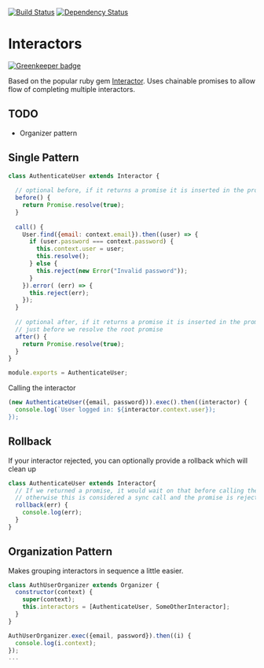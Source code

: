 [![Build Status](https://travis-ci.org/interlock/promise-interactor.svg?branch=master)](https://travis-ci.org/interlock/promise-interactor)
[![Dependency Status](https://david-dm.org/interlock/promise-interactor.svg)](https://david-dm.org/interlock/promise-interactor.svg)

# Interactors

[![Greenkeeper badge](https://badges.greenkeeper.io/interlock/promise-interactor.svg)](https://greenkeeper.io/)

Based on the popular ruby gem [Interactor](https://github.com/collectiveidea/interactor). Uses chainable promises to allow
flow of completing multiple interactors.


## TODO

- Organizer pattern

## Single Pattern

```js
class AuthenticateUser extends Interactor {
  
  // optional before, if it returns a promise it is inserted in the promise chain
  before() {
    return Promise.resolve(true);
  }
  
  call() {
    User.find({email: context.email}).then((user) => {
      if (user.password === context.password) {
        this.context.user = user;
        this.resolve();
      } else {
        this.reject(new Error("Invalid password"));
      }
    }).error( (err) => {
      this.reject(err);
    });
  }
  
  // optional after, if it returns a promise it is inserted in the promise chain
  // just before we resolve the root promise
  after() {
    return Promise.resolve(true);
  }
}

module.exports = AuthenticateUser;
```

Calling the interactor

```js
(new AuthenticateUser({email, password})).exec().then((interactor) {
  console.log(`User logged in: ${interactor.context.user});
});

```

## Rollback

If your interactor rejected, you can optionally provide a rollback which will clean up

```js
class AuthenticateUser extends Interactor{
  // If we returned a promise, it would wait on that before calling the reject
  // otherwise this is considered a sync call and the promise is rejected immediately after
  rollback(err) {
    console.log(err);
  }
}
```

## Organization Pattern

Makes grouping interactors in sequence a little easier.

```js
class AuthUserOrganizer extends Organizer {
  constructor(context) {
    super(context);
    this.interactors = [AuthenticateUser, SomeOtherInteractor];
  }
}

AuthUserOrganizer.exec({email, password}).then((i) {
  console.log(i.context);
});
...

